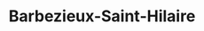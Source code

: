 ---
title: Barbezieux-Saint-Hilaire
url: /barbezieux-saint-hilaire/
latitude: 45.461
longitude: -0.144
---